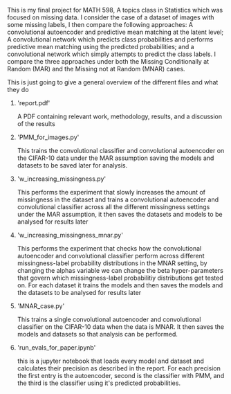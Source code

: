 This is my final project for MATH 598, A topics class in Statistics which was focused on missing data. I consider the case of a dataset of images with some missing labels, I then compare the following approaches: A convolutional autoencoder and predictive mean matching at the latent level; A convolutional network which predicts class probabilities and performs predictive mean matching using the predicted probabilities; and a convolutional network which simply attempts to predict the class labels. I compare the three approaches under both the Missing Conditionally at Random (MAR) and the Missing not at Random (MNAR) cases.


This is just going to give a general overview of the different files and what they do

1) 'report.pdf'

   A PDF containing relevant work, methodology, results, and a discussion of the results

3) 'PMM_for_images.py'

    This trains the convolutional classifier and convolutional autoencoder on the CIFAR-10 data under the MAR assumption saving the models and datasets to be saved later for analysis.


4) 'w_increasing_missingness.py' 

    This performs the experiment that slowly increases the amount of missingness in the dataset and trains a convolutional autoencoder and convolutional classifier across all the different missingness settings under the MAR assumption, it then saves the datasets and models to be analysed for results later


5) 'w_increasing_missingness_mnar.py'

    This performs the experiment that checks how the convolutional autoencoder and convolutional classifier perform across different missingness-label probability distributions in the MNAR setting, by changing the alphas variable we can change the beta hyper-parameters that govern which missingness-label probabilitiy distributions get tested on. For each dataset it trains the models and then saves the models and the datasets to be analysed for results later

6) 'MNAR_case.py'

    This trains a single convolutional autoencoder and convolutional classifier on the CIFAR-10 data when the data is MNAR. It then saves the models and datasets so that analysis can be performed.

7) 'run_evals_for_paper.ipynb' 

    this is a jupyter notebook that loads every model and dataset and calculates their precision as described in the report. For each precision the first entry is the autoencoder, second is the classifier with PMM, and the third is the classifier using it's predicted probabilities.
